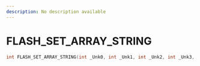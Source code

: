 ```yaml
---
description: No description available 
---
```


# FLASH_SET_ARRAY_STRING

```cpp
int FLASH_SET_ARRAY_STRING(int _Unk0, int _Unk1, int _Unk2, int _Unk3, int _Unk4);
```